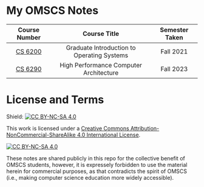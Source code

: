 # My OMSCS Notes

| Course Number | Course Title | Semester Taken |
| :--: | :--:| :--: |
| [CS 6200](/cs-6200) | Graduate Introduction to Operating Systems | Fall 2021 |
| [CS 6290](/cs-6290) | High Performance Computer Architecture | Fall 2023 |

# License and Terms

Shield: [![CC BY-NC-SA 4.0][cc-by-nc-sa-shield]][cc-by-nc-sa]

This work is licensed under a
[Creative Commons Attribution-NonCommercial-ShareAlike 4.0 International License][cc-by-nc-sa].

[![CC BY-NC-SA 4.0][cc-by-nc-sa-image]][cc-by-nc-sa]

[cc-by-nc-sa]: http://creativecommons.org/licenses/by-nc-sa/4.0/
[cc-by-nc-sa-image]: https://licensebuttons.net/l/by-nc-sa/4.0/88x31.png
[cc-by-nc-sa-shield]: https://img.shields.io/badge/License-CC%20BY--NC--SA%204.0-lightgrey.svg

These notes are shared publicly in this repo for the collective benefit of OMSCS students, however, it is expressely forbidden to use the material herein for commercial purposes, as that contradicts the spirit of OMSCS (i.e., making computer science education more widely accessible).
